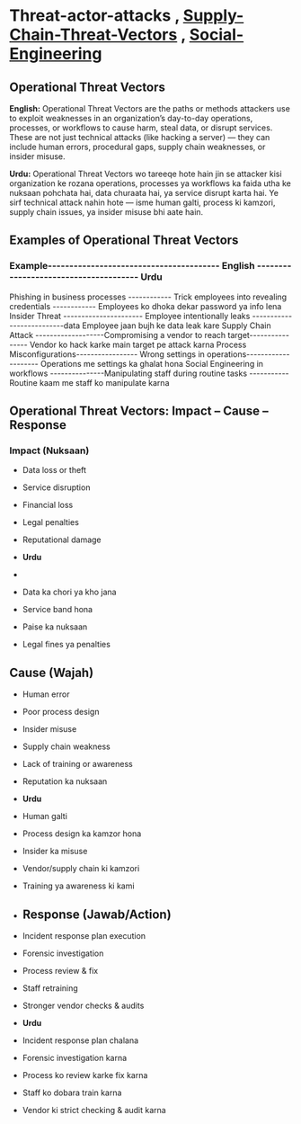 # Threat-actor-attacks ,   **[ Supply-Chain-Threat-Vectors](https://github.com/sherazi1214/Supply-Chain-Threat-Vectors)** , **[ Social-Engineering](https://github.com/sherazi1214/Social-Engineering)** 

## Operational Threat Vectors

**English:**
Operational Threat Vectors are the paths or methods attackers use to exploit weaknesses in an organization’s day-to-day operations, processes, or workflows to cause harm, steal data, or disrupt services.
These are not just technical attacks (like hacking a server) — they can include human errors, procedural gaps, supply chain weaknesses, or insider misuse.

**Urdu:**
Operational Threat Vectors wo tareeqe hote hain jin se attacker kisi organization ke rozana operations, processes ya workflows ka faida utha ke nuksaan pohchata hai, data churaata hai, ya service disrupt karta hai.
Ye sirf technical attack nahin hote — isme human galti, process ki kamzori, supply chain issues, ya insider misuse bhi aate hain.

## Examples of Operational Threat Vectors
### Example----------------------------------------	English -------------------------------------- Urdu
Phishing in business processes ------------	Trick employees into revealing credentials ------------	Employees ko dhoka dekar password ya info lena
Insider Threat ----------------------	Employee intentionally leaks --------------------------data	Employee jaan bujh ke data leak kare
Supply Chain Attack	-------------------Compromising a vendor to reach target----------------	Vendor ko hack karke main target pe attack karna
Process Misconfigurations-----------------	Wrong settings in operations--------------------	Operations me settings ka ghalat hona
Social Engineering in workflows	---------------Manipulating staff during routine tasks	-----------Routine kaam me staff ko manipulate karna

## Operational Threat Vectors: Impact – Cause – Response

### Impact (Nuksaan)
- Data loss or theft
- Service disruption
- Financial loss
- Legal penalties
- Reputational damage

- **Urdu**
- 
 - Data ka chori ya kho jana
- Service band hona
- Paise ka nuksaan
- Legal fines ya penalties

## Cause (Wajah)	
- Human error
- Poor process design
- Insider misuse
- Supply chain weakness
- Lack of training or awareness
- Reputation ka nuksaan

- **Urdu**
-  Human galti
- Process design ka kamzor hona
- Insider ka misuse
- Vendor/supply chain ki kamzori
- Training ya awareness ki kami

- ## Response (Jawab/Action)
- Incident response plan execution
- Forensic investigation
- Process review & fix
- Staff retraining
- Stronger vendor checks & audits

- **Urdu**
-  Incident response plan chalana
- Forensic investigation karna
- Process ko review karke fix karna
- Staff ko dobara train karna
- Vendor ki strict checking & audit karna
